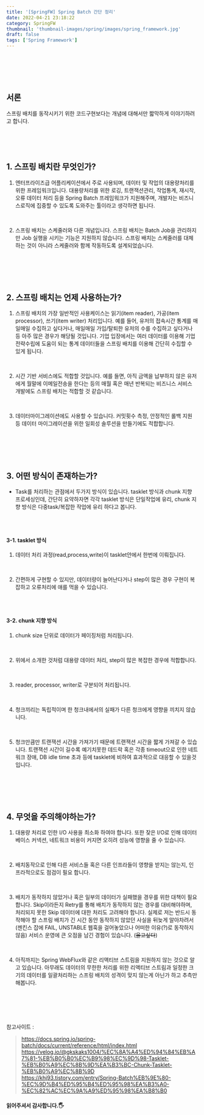 ```yaml
---
title: '[SpringFW] Spring Batch 간단 정리'
date: 2022-04-21 23:18:22
category: SpringFW
thumbnail: 'thumbnail-images/spring/images/spring_framework.jpg'
draft: false
tags: ['Spring Framework']
---
```


<br>
<br>
<br>
<br>

## 서론

스프링 배치를 동작시키기 위한 코드구현보다는 개념에 대해서만 짧막하게 이야기하려고 합니다.

<br>
<br>
<br>

## 1. 스프링 배치란 무엇인가?

1. 엔터프라이즈급 어플리케이션에서 주로 사용되며, 데이터 및 작업의 대용량처리를 위한 프레임워크입니다. 대용량처리를 위한 로깅, 트랜잭션관리, 작업통계, 재시작, 오류 데이터 처리 등을 Spring Batch 프레임워크가 지원해주며, 개발자는 비즈니스로직에 집중할 수 있도록 도와주는 툴이라고 생각하면 됩니다.

<br>

2. 스프링 배치는 스케줄러와 다른 개념입니다. 스프링 배치는 Batch Job을 관리하지만 Job 실행을 시키는 기능은 지원하지 않습니다. 스프링 배치는 스케줄러를 대체하는 것이 아니라 스케줄러와 함께 작동하도록 설계되었습니다.

<br>
<br>
<br>
<br>

## 2. 스프링 배치는 언제 사용하는가?

1. 스프링 배치의 가장 일반적인 사용케이스는 읽기(item reader), 가공(item processor), 쓰기(item writer) 처리입니다. 예를 들어, 유저의 접속시간 통계를 매일매일 수집하고 싶다거나, 매일매일 가입/탈퇴한 유저의 수를 수집하고 싶다거나 등 아주 많은 경우가 해당될 것입니다. 기업 입장에서는 여러 데이터를 이용해 기업전략수립에 도움이 되는 통계 데이터들을 스프링 배치를 이용해 간단히 수집할 수 있게 됩니다.

<br>

2. 시간 기반 서비스에도 적합할 것입니다. 예를 들면, 아직 금액을 납부하지 않은 유저에게 월말에 이메일전송을 한다는 등의 매월 혹은 매년 반복되는 비즈니스 서비스 개발에도 스프링 배치는 적합할 것 같습니다.

<br>

3. 데이터마이그레이션에도 사용할 수 있습니다. 커밋횟수 측정, 안정적인 롤백 지원 등 데이터 마이그레이션을 위한 일회성 솔루션을 만들기에도 적합합니다.

<br>
<br>
<br>
<br>

## 3. 어떤 방식이 존재하는가?

- Task를 처리하는 관점에서 두가지 방식이 있습니다. tasklet 방식과 chunk 지향 프로세싱인데, 간단히 요약하자면 각각 tasklet 방식은 단일작업에 유리, chunk 지향 방식은 다중task/복잡한 작업에 유리 하다고 봅니다.

<br>
<br>

#### 3-1. tasklet 방식

1. 데이터 처리 과정(read,process,write)이 tasklet안에서 한번에 이뤄집니다.

<br>

2. 간편하게 구현할 수 있지만, 데이터량이 늘어난다거나 step이 많은 경우 구현이 복잡하고 오류처리에 애를 먹을 수 있습니다.

<br>
<br>

#### 3-2. chunk 지향 방식

1. chunk size 단위로 데이터가 페이징처럼 처리됩니다.

<br>

2. 위에서 소개한 것처럼 대용량 데이터 처리, step이 많은 복잡한 경우에 적합합니다.

<br>

3. reader, processor, writer로 구분되어 처리됩니다.

<br>

4. 청크끼리는 독립적이며 한 청크내에서의 실패가 다른 청크에게 영향을 끼치지 않습니다.

<br>

5. 청크만큼만 트랜잭션 시간을 가져가기 때문에 트랜잭션 시간을 짧게 가져갈 수 있습니다. 트랜잭션 시간이 길수록 예기치못한 데드락 혹은 각종 timeout으로 인한 네트워크 장애, DB idle time 초과 등에 tasklet에 비하여 효과적으로 대응할 수 있을것입니다.

<br>
<br>
<br>
<br>

## 4. 무엇을 주의해야하는가?

1. 대용량 처리로 인한 I/O 사용을 최소화 하여야 합니다. 또한 잦은 I/O로 인해 데이터베이스 커넥션, 네트워크 비용이 커지면 오히려 성능에 영향을 줄 수 있습니다.

<br>

2. 배치동작으로 인해 다른 서비스들 혹은 다른 인프라들이 영향을 받지는 않는지, 인프라적으로도 점검이 필요 합니다.

<br>

3. 배치가 동작하지 않았거나 혹은 일부의 데이터가 실패했을 경우를 위한 대책이 필요합니다. Skip이라든지 Retry를 통해 배치가 동작하지 않는 경우를 대비해야하며, 처리되지 못한 Skip 데이터에 대한 처리도 고려해야 합니다. 실제로 저는 반드시 동작해야 할 스프링 배치가 긴 시간 동안 동작하지 않았던 사실을 뒤늦게 알아차려서(젠킨스 잡에 FAIL, UNSTABLE 웹훅을 걸어놓았으나 어떠한 이유(?)로 동작하지 않음) 서비스 운영에 큰 오점을 남긴 경험이 있습니다. (~~울고싶다~~)

<br>

4. 아직까지는 Spring WebFlux와 같은 리액티브 스트림을 지원하지 않는 것으로 알고 있습니다. 아무래도 데이터의 무한한 처리를 위한 리액티브 스트림과 일정한 크기의 데이터를 일괄처리하는 스프링 배치의 성격이 맞지 않는게 아닌가 하고 추측만 해봅니다.

<br>
<br>
<br>
<br>

참고사이트 :

> https://docs.spring.io/spring-batch/docs/current/reference/html/index.html <br> https://velog.io/@gkskaks1004/%EC%8A%A4%ED%94%84%EB%A7%81-%EB%B0%B0%EC%B9%98%EC%9D%98-Tasklet-%EB%B0%A9%EC%8B%9D%EA%B3%BC-Chunk-Tasklet-%EB%B0%A9%EC%8B%9D <br> https://khj93.tistory.com/entry/Spring-Batch%EB%9E%80-%EC%9D%B4%ED%95%B4%ED%95%98%EA%B3%A0-%EC%82%AC%EC%9A%A9%ED%95%98%EA%B8%B0

#### 읽어주셔서 감사합니다.🖐
